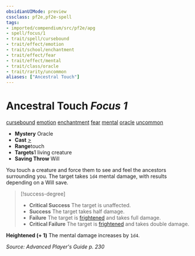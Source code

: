 ```yaml
---
obsidianUIMode: preview
cssclass: pf2e,pf2e-spell
tags:
- imported/compendium/src/pf2e/apg
- spell/focus/1
- trait/spell/cursebound
- trait/effect/emotion
- trait/school/enchantment
- trait/effect/fear
- trait/effect/mental
- trait/class/oracle
- trait/rarity/uncommon
aliases: ["Ancestral Touch"]
---
```

# Ancestral Touch *Focus 1*   
[cursebound](cursebound-apg.md)  [emotion](emotion.md)  [enchantment](enchantment.md)  [fear](rules/traits/fear.md)  [mental](mental.md)  [oracle](rules/traits/oracle-apg.md)  [uncommon](uncommon.md)  

- **Mystery** Oracle
- **Cast** [>](chapter-9-playing-the-game.md#Actions "Single Action") 
- **Range**touch
- **Targets**1 living creature
- **Saving Throw** Will

You touch a creature and force them to see and feel the ancestors surrounding you. The target takes `1d4` mental damage, with results depending on a Will save.

> [!success-degree] 
> - **Critical Success** The target is unaffected.
> - **Success** The target takes half damage.
> - **Failure** The target is [frightened](conditions.md#Frightened) and takes full damage.
> - **Critical Failure** The target is [frightened](conditions.md#Frightened) and takes double damage.

**Heightened (+ 1)** The mental damage increases by `1d4`.

*Source: Advanced Player's Guide p. 230*